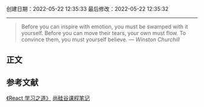 
创建日期：2022-05-22 12:35:33
最后修改：2022-05-22 12:35:32
- - -
> Before you can inspire with emotion, you must be swamped with it yourself. Before you can move their tears, your own must flow. To convince them, you must yourself believe.
> — <cite>Winston Churchill</cite>

## 正文

## 参考文献
[《React 学习之道》](https://github.com/the-road-to-learn-react/the-road-to-learn-react-chinese)
[尚硅谷课程笔记](https://github.com/xzlaptt/React)